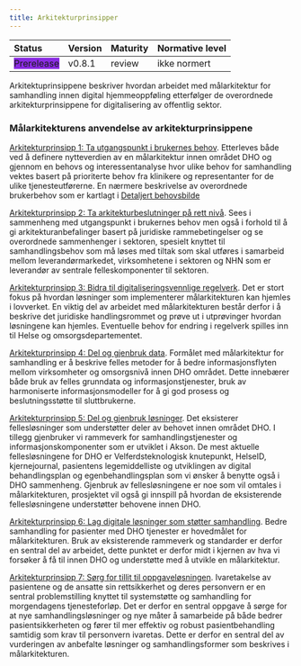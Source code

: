 ```yaml
---
title: Arkitekturprinsipper
---
```


| Status | Version | Maturity | Normative level |
|:-------------|:------------------|:------|:-------|
| <span style="background-color:BlueViolet">Prerelease</span>  | v0.8.1 | review  | ikke normert |

Arkitektuprinsippene beskriver hvordan arbeidet med målarkitektur for samhandling innen digital hjemmeoppføling etterfølger de overordnede arkitekturprinsippene for digitalisering av offentlig sektor.  

### Målarkitekturens anvendelse av arkitekturprinsippene

<!-- Arkitekturprinsippene, skulle det være noe om automatisering?
Datastyrte prosesser, regelstyring og automatisering-->
<!--ha med noe om internasjonale standarder som skal legges til grunn? HL7 FHIR? Felles språk, norm for informasjonssikkerhet og personvern -->

[Arkitekturprinsipp 1: Ta utgangspunkt i brukernes behov](https://www.ehelse.no/standardisering/standarder/veileder-for-helse-og-omsorgssektoren-bruk-av-digitaliseringsdirektoratets-overordnede-arkitekturprinsipper-for-digitalisering-av-offentlig-sektor#Prinsipp%201%3A%20Ta%20utgangspunkt%20i%20brukernes%20behov). Etterleves både ved å definere nytteverdien av en målarkitektur innen området DHO og gjennom en behovs og interessentanalyse hvor ulike behov for samhandling vektes basert på prioriterte behov fra klinikere og representanter for de ulike tjenesteutførerne. En nærmere beskrivelse av overordnede brukerbehov som er kartlagt i [Detaljert behovsbilde](../vedlegg/Detaljert-behovsbilde#identifiserte-brukerbehov)

[Arkitekturprinsipp 2: Ta arkitekturbeslutninger på rett nivå](https://www.ehelse.no/standardisering/standarder/veileder-for-helse-og-omsorgssektoren-bruk-av-digitaliseringsdirektoratets-overordnede-arkitekturprinsipper-for-digitalisering-av-offentlig-sektor#Prinsipp%202%3A%20Ta%20arkitekturbeslutninger%20p%C3%A5%20rett%20niv%C3%A5). Sees i sammenheng med utgangspunkt i brukernes behov men også i forhold til å gi arkitekturanbefalinger basert på juridiske rammebetingelser og se overordnede sammenhenger i sektoren, spesielt knyttet til samhandlingsbehov som må løses med tiltak som skal utføres i samarbeid mellom leverandørmarkedet, virksomhetene i sektoren og NHN som er leverandør av sentrale felleskomponenter til sektoren.

[Arkitekturprinsipp 3: Bidra til digitaliseringsvennlige regelverk](https://www.ehelse.no/standardisering/standarder/veileder-for-helse-og-omsorgssektoren-bruk-av-digitaliseringsdirektoratets-overordnede-arkitekturprinsipper-for-digitalisering-av-offentlig-sektor#Prinsipp%203%3A%20Bidra%20til%20digitaliseringsvennlige%20regelverk). Det er stort fokus på hvordan løsninger som implementerer målarkitekturen kan hjemles i lovverket. En viktig del av arbeidet med målarkitekturen består derfor i å beskrive det juridiske handlingsrommet og prøve ut i utprøvinger hvordan løsningene kan hjemles. Eventuelle behov for endring i regelverk spilles inn til Helse og omsorgsdepartementet.

[Arkitekturprinsipp 4: Del og gjenbruk data](https://www.ehelse.no/standardisering/standarder/veileder-for-helse-og-omsorgssektoren-bruk-av-digitaliseringsdirektoratets-overordnede-arkitekturprinsipper-for-digitalisering-av-offentlig-sektor#Prinsipp%204%3A%20Del%20og%20gjenbruk%20data). Formålet med målarkitektur for samhandling er å beskrive felles metoder for å bedre informasjonsflyten mellom virksomheter og omsorgsnivå innen DHO området. Dette innebærer både bruk av felles grunndata og informasjonstjenester, bruk av harmoniserte informasjonsmodeller for å gi god prosess og beslutningsstøtte til sluttbrukerne. <!--Få med noe om kodeverk og terminologi her i tillegg?-->

[Arkitekturprinsipp 5: Del og gjenbruk løsninger](https://www.ehelse.no/standardisering/standarder/veileder-for-helse-og-omsorgssektoren-bruk-av-digitaliseringsdirektoratets-overordnede-arkitekturprinsipper-for-digitalisering-av-offentlig-sektor#Prinsipp%205%3A%20Del%20og%20gjenbruk%20l%C3%B8sninger). Det eksisterer fellesløsninger som understøtter deler av behovet innen området DHO. I tillegg gjenbruker vi rammeverk for samhandlingstjenester og informasjonskomponenter som er utviklet i Akson. De mest aktuelle fellesløsningene for DHO er Velferdsteknologisk knutepunkt, HelseID, kjernejournal, pasientens legemiddelliste og utviklingen av digital behandlingsplan og egenbehandlingsplan som vi ønsker å benytte også i DHO sammenheng. Gjenbruk av fellesløsningene er noe som vil omtales i målarkitekturen, prosjektet vil også gi innspill på hvordan de eksisterende fellesløsningene understøtter behovene innen DHO.

[Arkitekturprinsipp 6: Lag digitale løsninger som støtter samhandling](https://www.ehelse.no/standardisering/standarder/veileder-for-helse-og-omsorgssektoren-bruk-av-digitaliseringsdirektoratets-overordnede-arkitekturprinsipper-for-digitalisering-av-offentlig-sektor#Prinsipp%206%3A%20Lag%20digitale%20l%C3%B8sninger%20som%20st%C3%B8tter%20samhandling). Bedre samhandling for pasienter med DHO tjenester er hovedmålet for målarkitekturen. Bruk av eksisterende rammeverk og standarder er derfor en sentral del av arbeidet, dette punktet er derfor midt i kjernen av hva vi forsøker å få til innen DHO og understøtte med å utvikle en målarkitektur.

[Arkitekturprinsipp 7: Sørg for tillit til oppgaveløsningen](https://www.ehelse.no/standardisering/standarder/veileder-for-helse-og-omsorgssektoren-bruk-av-digitaliseringsdirektoratets-overordnede-arkitekturprinsipper-for-digitalisering-av-offentlig-sektor#Prinsipp%207%3A%20S%C3%B8rg%20for%20tillit%20til%20oppgavel%C3%B8sningen). Ivaretakelse av pasientene og de ansatte sin rettsikkerhet og deres personvern er en sentral problemstilling knyttet til systemstøtte og samhandling for morgendagens tjenesteforløp. Det er derfor en sentral oppgave å sørge for at nye samhandlingsløsninger og nye måter å samarbeide på både bedrer pasientsikkerheten og fører til mer effektiv og robust pasientbehandling samtidig som krav til personvern ivaretas. Dette er derfor en sentral del av vurderingen av anbefalte løsninger og samhandlingsformer som beskrives i målarkitekturen.
